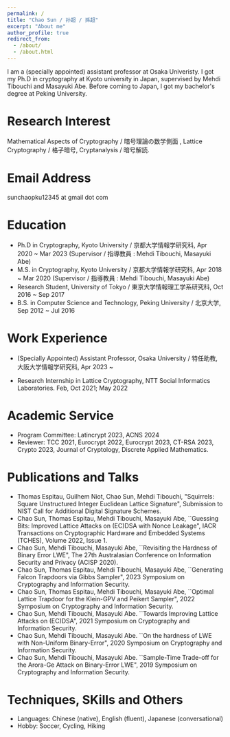 ```yaml
---
permalink: /
title: "Chao Sun / 孙超 / 孫超"
excerpt: "About me"
author_profile: true
redirect_from: 
  - /about/
  - /about.html
---
```

I am a (specially appointed) assistant professor at Osaka Univeristy. I got my Ph.D in cryptography at Kyoto university in Japan, supervised by Mehdi Tibouchi and Masayuki Abe. Before coming to Japan, I got my bachelor's degree at Peking University.

Research Interest
======
 Mathematical Aspects of Cryptography / 暗号理論の数学側面 , Lattice Cryptography / 格子暗号, Cryptanalysis / 暗号解読.
 
Email Address
======
 sunchaopku12345 at gmail dot com

Education
======
* Ph.D in Cryptography, Kyoto University / 京都大学情報学研究科, Apr 2020 ~ Mar 2023 (Supervisor / 指導教員 : Mehdi Tibouchi, Masayuki Abe)
* M.S. in Cryptography, Kyoto University / 京都大学情報学研究科, Apr 2018 ~ Mar 2020 (Supervisor / 指導教員 : Mehdi Tibouchi, Masayuki Abe)
* Research Student, University of Tokyo / 東京大学情報理工学系研究科, Oct 2016 ~ Sep 2017
* B.S. in Computer Science and Technology, Peking University / 北京大学, Sep 2012 ~ Jul 2016


Work Experience
======
* (Specially Appointed) Assistant Professor, Osaka University / 特任助教, 大阪大学情報学研究科, Apr 2023 ~ 


* Research Internship in Lattice Cryptography, NTT Social Informatics Laboratories.  Feb, Oct 2021; May 2022

Academic Service
======
* Program Committee: Latincrypt 2023, ACNS 2024
* Reviewer: TCC 2021, Eurocrypt 2022, Eurocrypt 2023, CT-RSA 2023, Crypto 2023, Journal of Cryptology, Discrete Applied Mathematics.

Publications and Talks
======
* Thomas Espitau, Guilhem Niot, Chao Sun, Mehdi Tibouchi, "Squirrels: Square Unstructured Integer Euclidean Lattice Signature", Submission to NIST Call for Additional Digital Signature Schemes.
* Chao Sun, Thomas Espitau, Mehdi Tibouchi,  Masayuki Abe, ``Guessing Bits: Improved Lattice Attacks on (EC)DSA with Nonce Leakage", IACR Transactions on Cryptographic Hardware and Embedded Systems (TCHES), Volume 2022, Issue 1.
* Chao Sun, Mehdi Tibouchi, Masayuki Abe, ``Revisiting the Hardness of Binary Error LWE", The 27th Australasian Conference on Information Security and Privacy (ACISP 2020).
* Chao Sun, Thomas Espitau, Mehdi Tibouchi, Masayuki Abe, ``Generating Falcon Trapdoors via Gibbs Sampler", 2023 Symposium on Cryptography and Information Security.
* Chao Sun, Thomas Espitau, Mehdi Tibouchi, Masayuki Abe, ``Optimal Lattice Trapdoor for the Klein-GPV and Peikert Sampler", 2022 Symposium on Cryptography and Information Security.
* Chao Sun, Mehdi Tibouchi, Masayuki Abe. ``Towards Improving Lattice Attacks on (EC)DSA", 2021 Symposium on Cryptography and Information Security.
* Chao Sun, Mehdi Tibouchi, Masayuki Abe. ``On the hardness of LWE with Non-Uniform Binary-Error", 2020 Symposium on Cryptography and Information Security.
* Chao Sun, Mehdi Tibouchi, Masayuki Abe. ``Sample-Time Trade-off for the Arora-Ge Attack on Binary-Error LWE", 2019 Symposium on Cryptography and Information Security.

Techniques, SKills and Others
======
* Languages:  Chinese (native), English (fluent), Japanese (conversational)
* Hobby: Soccer, Cycling, Hiking



